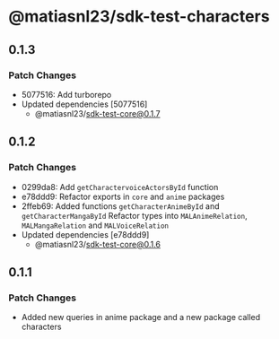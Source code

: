 # @matiasnl23/sdk-test-characters

## 0.1.3

### Patch Changes

- 5077516: Add turborepo
- Updated dependencies [5077516]
  - @matiasnl23/sdk-test-core@0.1.7

## 0.1.2

### Patch Changes

- 0299da8: Add `getCharactervoiceActorsById` function
- e78ddd9: Refactor exports in `core` and `anime` packages
- 2ffeb69: Added functions `getCharacterAnimeById` and `getCharacterMangaById`
  Refactor types into `MALAnimeRelation`, `MALMangaRelation` and `MALVoiceRelation`
- Updated dependencies [e78ddd9]
  - @matiasnl23/sdk-test-core@0.1.6

## 0.1.1

### Patch Changes

- Added new queries in anime package and a new package called characters

